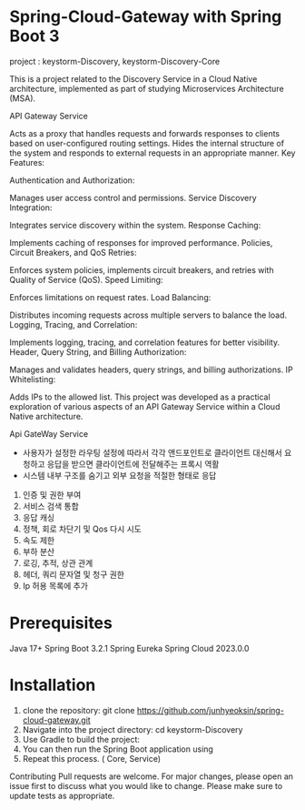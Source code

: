 
# Spring-Cloud-Gateway with Spring Boot 3
project : keystorm-Discovery,  keystorm-Discovery-Core

This is a project related to the Discovery Service in a Cloud Native architecture, implemented as part of studying Microservices Architecture (MSA).

API Gateway Service

Acts as a proxy that handles requests and forwards responses to clients based on user-configured routing settings.
Hides the internal structure of the system and responds to external requests in an appropriate manner.
Key Features:

Authentication and Authorization:

Manages user access control and permissions.
Service Discovery Integration:

Integrates service discovery within the system.
Response Caching:

Implements caching of responses for improved performance.
Policies, Circuit Breakers, and QoS Retries:

Enforces system policies, implements circuit breakers, and retries with Quality of Service (QoS).
Speed Limiting:

Enforces limitations on request rates.
Load Balancing:

Distributes incoming requests across multiple servers to balance the load.
Logging, Tracing, and Correlation:

Implements logging, tracing, and correlation features for better visibility.
Header, Query String, and Billing Authorization:

Manages and validates headers, query strings, and billing authorizations.
IP Whitelisting:

Adds IPs to the allowed list.
This project was developed as a practical exploration of various aspects of an API Gateway Service within a Cloud Native architecture.

Api GateWay Service
- 사용자가 설정한 라우팅 설정에 따라서 각각 앤드포인트로  클라이언트 대신해서 요청하고  응답을 받으면 클라이언트에 전달해주는 프록시 역활
- 시스템 내부 구조를 숨기고 외부 요청을 적절한 형태로 응답

1. 인증 및 권한 부여
2. 서비스 검색 통합
3. 응답 캐싱
4. 정책, 회로 차단기 및 Qos 다시 시도
5. 속도 제한
6. 부하 분산
7. 로깅, 추적, 상관 관계
8. 헤더, 쿼리 문자열 및 청구 권한
9. Ip 허용 목록에 추가


 

# Prerequisites
Java 17+
Spring Boot 3.2.1
Spring Eureka
Spring Cloud 2023.0.0

# Installation
1. clone the repository:
   git clone https://github.com/junhyeoksin/spring-cloud-gateway.git
2. Navigate into the project directory:
   cd keystorm-Discovery
3.    Use Gradle to build the project:
4. You can then run the Spring Boot application using 
5. Repeat this process. ( Core, Service)



Contributing
Pull requests are welcome. For major changes, please open an issue first to discuss what you would like to change.
Please make sure to update tests as appropriate.